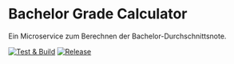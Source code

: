 # Bachelor Grade Calculator

Ein Microservice zum Berechnen der Bachelor-Durchschnittsnote.

[![Test & Build](https://github.com/JohannesF99/bachelor_grade/actions/workflows/gradle.yml/badge.svg)](https://github.com/JohannesF99/bachelor_grade/actions/workflows/gradle.yml)
[![Release](https://github.com/JohannesF99/bachelor_grade/actions/workflows/release.yml/badge.svg)](https://github.com/JohannesF99/bachelor_grade/actions/workflows/release.yml)
